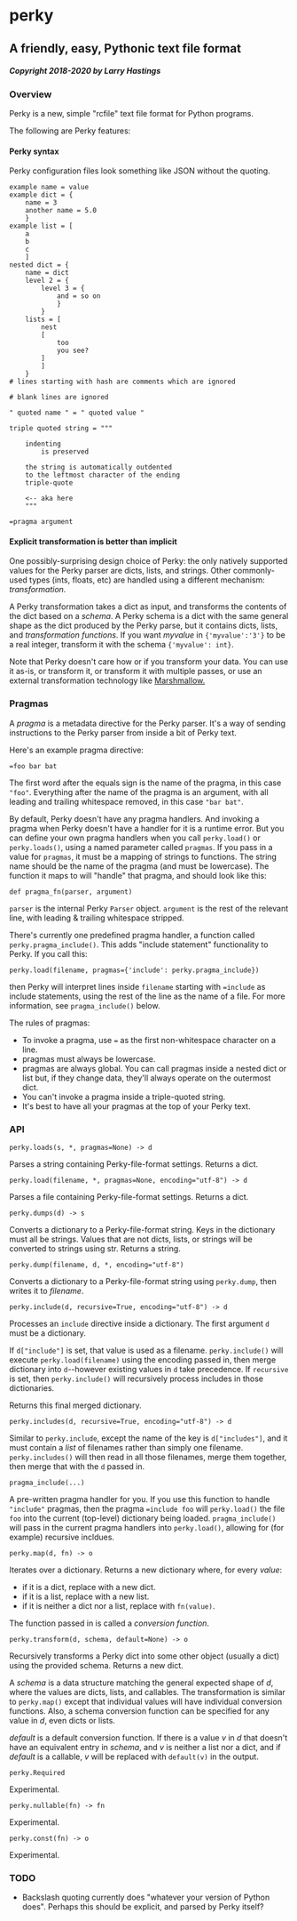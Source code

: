 # perky

## A friendly, easy, Pythonic text file format

##### Copyright 2018-2020 by Larry Hastings


### Overview

Perky is a new, simple "rcfile" text file format for Python programs.

The following are Perky features:

#### Perky syntax

Perky configuration files look something like JSON without the
quoting.

    example name = value
    example dict = {
        name = 3
        another name = 5.0
        }
    example list = [
        a
        b
        c
        ]
    nested dict = {
        name = dict
        level 2 = {
            level 3 = {
                and = so on
                }
            }
        lists = [
            nest
            [
                too
                you see?
            ]
            ]
        }
    # lines starting with hash are comments which are ignored

    # blank lines are ignored

    " quoted name " = " quoted value "

    triple quoted string = """

        indenting
            is preserved

        the string is automatically outdented
        to the leftmost character of the ending
        triple-quote

        <-- aka here
        """

    =pragma argument

#### Explicit transformation is better than implicit

One possibly-surprising design choice of Perky: the only
natively supported values for the Perky parser are dicts,
lists, and strings.  Other commonly-used types (ints, floats,
etc) are handled using a different mechanism: _transformation._

A Perky transformation takes a dict as input, and transforms
the contents of the dict based on a _schema_.  A Perky schema
is a dict with the same general shape as the dict produced
by the Perky parse, but it contains dicts, lists,
and *transformation functions*.
If you want *myvalue* in `{'myvalue':'3'}` to be a real integer,
transform it with the schema `{'myvalue': int}`.

Note that Perky doesn't care how or if you transform your
data.  You can use it as-is, or transform it, or transform
it with multiple passes, or use an external transformation technology like
[Marshmallow.](https://marshmallow.readthedocs.io/en/3.0/)

### Pragmas

A *pragma* is a metadata directive for the Perky parser.
It's a way of sending instructions to the Perky parser from
inside a bit of Perky text.

Here's an example pragma directive:

`=foo bar bat`

The first word after the equals sign is the name of the pragma, in this case `"foo"`.
Everything after the name of the pragma is an argument, with all leading
and trailing whitespace removed, in this case `"bar bat"`.

By default, Perky doesn't have any pragma handlers.  And invoking a pragma
when Perky doesn't have a handler for it is a runtime error.
But you can define your own pragma handlers when you call `perky.load()`
or `perky.loads()`, using a named parameter called `pragmas`.
If you pass in a value for `pragmas`, it must be a mapping
of strings to functions.
The string name should be the name of the pragma (and must be lowercase).
The function it maps to will "handle" that pragma, and should look like this:

`def pragma_fn(parser, argument)`

`parser` is the internal Perky `Parser` object.  `argument` is the
rest of the relevant line, with leading & trailing whitespace stripped.

There's currently one predefined pragma handler, a function called
`perky.pragma_include()`.  This adds "include statement" functionality
to Perky.  If you call this:

`perky.load(filename, pragmas={'include': perky.pragma_include})`

then Perky will interpret lines inside `filename` starting with `=include`
as include statements, using the rest of the line as the name of a file.
For more information, see `pragma_include()` below.

The rules of pragmas:
* To invoke a pragma, use `=` as the first non-whitespace character
  on a line.
* pragmas must always be lowercase.
* pragmas are always global.  You can call pragmas
  inside a nested dict or list but, if they change data,
  they'll always operate on the outermost dict.
* You can't invoke a pragma inside a triple-quoted string.
* It's best to have all your pragmas at the top of your Perky text.

### API

`perky.loads(s, *, pragmas=None) -> d`

Parses a string containing Perky-file-format settings.
Returns a dict.

`perky.load(filename, *, pragmas=None, encoding="utf-8") -> d`

Parses a file containing Perky-file-format settings.
Returns a dict.

`perky.dumps(d) -> s`

Converts a dictionary to a Perky-file-format string.
Keys in the dictionary must all be strings.  Values
that are not dicts, lists, or strings will be converted
to strings using str.
Returns a string.

`perky.dump(filename, d, *, encoding="utf-8")`

Converts a dictionary to a Perky-file-format string
using `perky.dump`, then writes it to *filename*.

`perky.include(d, recursive=True, encoding="utf-8") -> d`

Processes an `include` directive inside a dictionary.  The first
argument `d` must be a dictionary.

If `d["include"]` is set, that value is used as a filename.
`perky.include()` will execute `perky.load(filename)` using the encoding
passed in, then merge dictionary into `d`--however existing values in `d`
take precedence.  If `recursive` is set, then `perky.include()` will
recursively process includes in those dictionaries.

Returns this final merged dictionary.

`perky.includes(d, recursive=True, encoding="utf-8") -> d`

Similar to `perky.include`, except the name of the key
is `d["includes"]`, and it must contain a *list* of filenames
rather than simply one filename.  `perky.includes()` will then
read in all those filenames, merge them together, then merge
that with the `d` passed in.

`pragma_include(...)`

A pre-written pragma handler for you.  If you use this function
to handle `"include"` pragmas, then the pragma `=include foo` will
`perky.load()` the file `foo` into the current (top-level) dictionary
being loaded.  `pragma_include()` will pass in the current pragma
handlers into `perky.load()`, allowing for (for example) recursive
incldues.

`perky.map(d, fn) -> o`

Iterates over a dictionary.  Returns a new dictionary where,
for every *value*:
  * if it is a dict, replace with a new dict.
  * if it is a list, replace with a new list.
  * if it is neither a dict nor a list, replace with
    `fn(value)`.

The function passed in is called a *conversion function*.

`perky.transform(d, schema, default=None) -> o`

Recursively transforms a Perky dict into some other
object (usually a dict) using the provided schema.
Returns a new dict.

A *schema* is a data structure matching the general expected
shape of *d*, where the values are dicts, lists, and
callables.  The transformation is similar to `perky.map()`
except that individual values will have individual conversion
functions.  Also, a schema conversion function can be specified
for any value in *d*, even dicts or lists.

*default* is a default conversion function.  If there is a
value *v* in *d* that doesn't have an equivalent entry in *schema*,
and *v* is neither a list nor a dict, and if *default* is
a callable, *v* will be replaced with `default(v)` in the
output.

`perky.Required`

Experimental.

`perky.nullable(fn) -> fn`

Experimental.

`perky.const(fn) -> o`

Experimental.


### TODO

* Backslash quoting currently does "whatever your version of Python does".  Perhaps this should be explicit, and parsed by Perky itself?
